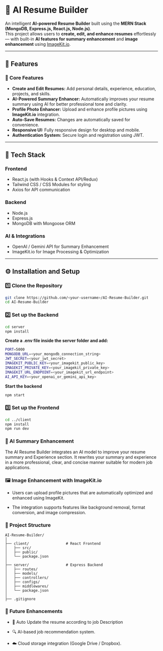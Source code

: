# 🧠 AI Resume Builder

An intelligent **AI-powered Resume Builder** built using the **MERN Stack (MongoDB, Express.js, React.js, Node.js)**.  
This project allows users to **create, edit, and enhance resumes** effortlessly — with built-in **AI features for summary enhancement** and **image enhancement** using [ImageKit.io](https://imagekit.io).

---

## 🚀 Features

### 💼 Core Features
- **Create and Edit Resumes:** Add personal details, experience, education, projects, and skills.
- **AI-Powered Summary Enhancer:** Automatically improves your resume summary using AI for better professional tone and clarity.
- **Profile Photo Enhancer:** Upload and enhance profile pictures using **ImageKit.io** integration.
- **Auto-Save Resumes:** Changes are automatically saved for convenience.
- **Responsive UI:** Fully responsive design for desktop and mobile.
- **Authentication System:** Secure login and registration using JWT.

---

## 🧩 Tech Stack

### **Frontend**
- React.js (with Hooks & Context API/Redux)
- Tailwind CSS / CSS Modules for styling
- Axios for API communication

### **Backend**
- Node.js
- Express.js
- MongoDB with Mongoose ORM

### **AI & Integrations**
- OpenAI / Gemini API for Summary Enhancement
- ImageKit.io for Image Processing & Optimization

---

## ⚙️ Installation and Setup

### 1️⃣ Clone the Repository
```bash
git clone https://github.com/<your-username>/AI-Resume-Builder.git
cd AI-Resume-Builder
```
### 2️⃣ Set up the Backend
```bash
cd server
npm install
```
**Create a .env file inside the server folder and add:**
```bash
PORT=5000
MONGODB_URL=<your_mongodb_connection_string>
JWT_SECRET=<your_jwt_secret>
IMAGEKIT_PUBLIC_KEY=<your_imagekit_public_key>
IMAGEKIT_PRIVATE_KEY=<your_imagekit_private_key>
IMAGEKIT_URL_ENDPOINT=<your_imagekit_url_endpoint>
AI_API_KEY=<your_openai_or_gemini_api_key>
```
**Start the backend**
```bash
npm start
```
### 3️⃣ Set up the Frontend
```bash
cd ../client
npm install
npm run dev
```
### 🧠 AI Summary Enhancement

The AI Resume Builder integrates an AI model to improve your resume summary and Experience section.
It rewrites your summary and experience in a more professional, clear, and concise manner suitable for modern job applications.

### 🖼️ Image Enhancement with ImageKit.io

- Users can upload profile pictures that are automatically optimized and enhanced using ImageKit.

- The integration supports features like background removal, format conversion, and image compression.

### 📁 Project Structure
```pgsql
AI-Resume-Builder/
│
├── client/                 # React Frontend
│   ├── src/
│   ├── public/
│   └── package.json
│
├── server/                 # Express Backend
│   ├── routes/
│   ├── models/
│   ├── controllers/
│   ├── configs/
│   ├── middlewares/
│   └── package.json
│
├── .gitignore
```

### 🌟 Future Enhancements

- 📄 Auto Update the resume according to job Description

- 🔍 AI-based job recommendation system.

- ☁️ Cloud storage integration (Google Drive / Dropbox).





